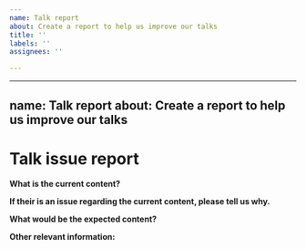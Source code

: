 ```yaml
---
name: Talk report
about: Create a report to help us improve our talks
title: ''
labels: ''
assignees: ''

---
```


---
name: Talk report
about: Create a report to help us improve our talks
---

# Talk issue report


**What is the current content?**


**If their is an issue regarding the current content, please tell us why.**


**What would be the expected content?**


**Other relevant information:**

